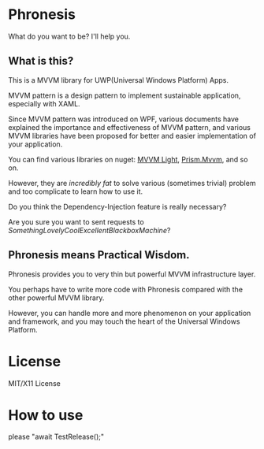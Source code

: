 # Phronesis

What do you want to be? I'll help you.

## What is this?

This is a MVVM library for UWP(Universal Windows Platform) Apps.

MVVM pattern is a design pattern to implement sustainable application, especially with XAML.

Since MVVM pattern was introduced on WPF, various documents have explained the importance and effectiveness 
of MVVM pattern, and various MVVM libraries have been proposed for better and easier implementation of your application.

You can find various libraries on nuget: [MVVM Light](https://www.nuget.org/packages/MvvmLight/), [Prism.Mvvm](https://www.nuget.org/packages/Prism.Mvvm), and so on.

However, they are *incredibly fat* to solve various (sometimes trivial) problem and too complicate to learn how to use it.

Do you think the Dependency-Injection feature is really necessary? 

Are you sure you want to sent requests to *SomethingLovelyCoolExcellentBlackboxMachine*?

## Phronesis means Practical Wisdom.

Phronesis provides you to very thin but powerful MVVM infrastructure layer.

You perhaps have to write more code with Phronesis compared with the other powerful MVVM library.

However, you can handle more and more phenomenon on your application and framework, and you may touch the heart of the Universal Windows Platform.

# License

MIT/X11 License

# How to use

please "await TestRelease();"

